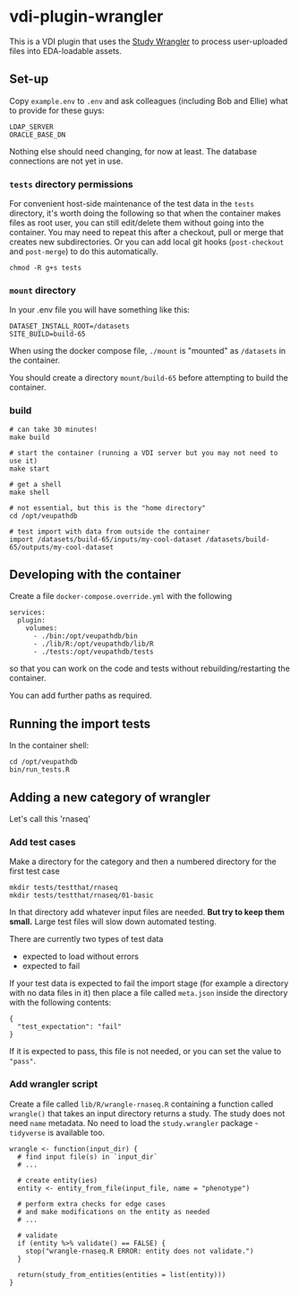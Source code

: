 # vdi-plugin-wrangler

This is a VDI plugin that uses the [Study Wrangler](https://github.com/VEuPathDB/study-wrangler) to process user-uploaded files into EDA-loadable assets.

## Set-up

Copy `example.env` to `.env` and ask colleagues (including Bob and
Ellie) what to provide for these guys:

```
LDAP_SERVER
ORACLE_BASE_DN
```

Nothing else should need changing, for now at least. The database
connections are not yet in use.


### `tests` directory permissions

For convenient host-side maintenance of the test data in the `tests`
directory, it's worth doing the following so that when the container
makes files as root user, you can still edit/delete them without going
into the container. You may need to repeat this after a checkout, pull
or merge that creates new subdirectories. Or you can add local git
hooks (`post-checkout` and `post-merge`) to do this automatically.

```
chmod -R g+s tests
```

### `mount` directory

In your .env file you will have something like this:

```
DATASET_INSTALL_ROOT=/datasets
SITE_BUILD=build-65
```

When using the docker compose file, `./mount` is "mounted" as `/datasets` in the container.

You should create a directory `mount/build-65` before attempting to build the container.


### build

```
# can take 30 minutes!
make build

# start the container (running a VDI server but you may not need to use it)
make start

# get a shell 
make shell

# not essential, but this is the "home directory"
cd /opt/veupathdb

# test import with data from outside the container
import /datasets/build-65/inputs/my-cool-dataset /datasets/build-65/outputs/my-cool-dataset
```

## Developing with the container

Create a file `docker-compose.override.yml` with the following

```
services:
  plugin:
    volumes:
      - ./bin:/opt/veupathdb/bin
      - ./lib/R:/opt/veupathdb/lib/R
      - ./tests:/opt/veupathdb/tests
```
so that you can work on the code and tests without rebuilding/restarting the container.

You can add further paths as required.

## Running the import tests

In the container shell:

```
cd /opt/veupathdb
bin/run_tests.R
```

## Adding a new category of wrangler

Let's call this 'rnaseq'

### Add test cases

Make a directory for the category and then a numbered directory for the first test case

```
mkdir tests/testthat/rnaseq
mkdir tests/testthat/rnaseq/01-basic
```

In that directory add whatever input files are needed. **But try to
keep them small.** Large test files will slow down automated testing.

There are currently two types of test data

- expected to load without errors
- expected to fail

If your test data is expected to fail the import stage (for example a
directory with no data files in it) then place a file called
`meta.json` inside the directory with the following contents:

```
{
  "test_expectation": "fail"
}
```

If it is expected to pass, this file is not needed, or you can set the value to `"pass"`.

### Add wrangler script

Create a file called `lib/R/wrangle-rnaseq.R` containing a function
called `wrangle()` that takes an input directory returns a study. The
study does not need `name` metadata. No need to load the
`study.wrangler` package - `tidyverse` is available too.

```
wrangle <- function(input_dir) {
  # find input file(s) in `input_dir`
  # ...

  # create entity(ies)
  entity <- entity_from_file(input_file, name = "phenotype")

  # perform extra checks for edge cases
  # and make modifications on the entity as needed
  # ...

  # validate
  if (entity %>% validate() == FALSE) {
    stop("wrangle-rnaseq.R ERROR: entity does not validate.")
  }

  return(study_from_entities(entities = list(entity)))
}
```
